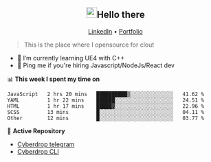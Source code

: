 <h2 align="center"><img src="https://camo.githubusercontent.com/2019d90b5d6b109833b6e130852e36fce013bb14/68747470733a2f2f63756c746f667468657061727479706172726f742e636f6d2f706172726f74732f68642f6c6170746f705f706172726f742e676966" width="25px">Hello there</h2>
<p align="center">
  <a href="https://www.linkedin.com/in/izqalan/">LinkedIn</a>
  • <a href="https://izqalan.github.io/">Portfolio</a>
</p>

> This is the place where I opensource for clout

- 🌱 I’m currently learning UE4 with C++
- 💬 Ping me if you're hiring Javascript/NodeJs/React dev

📊 **This week I spent my time on**
<!--START_SECTION:waka-->
```text
JavaScript   2 hrs 20 mins   ██████████▒░░░░░░░░░░░░░░   41.62 % 
YAML         1 hr 22 mins    ██████░░░░░░░░░░░░░░░░░░░   24.51 % 
HTML         1 hr 17 mins    █████▓░░░░░░░░░░░░░░░░░░░   22.96 % 
SCSS         13 mins         █░░░░░░░░░░░░░░░░░░░░░░░░   04.11 % 
Other        12 mins         █░░░░░░░░░░░░░░░░░░░░░░░░   03.77 % 
```
<!--END_SECTION:waka-->

📕 **Active Repository**
- [Cyberdrop telegram](https://github.com/izqalan/Cyberdrop-Telegram)
- [Cyberdrop CLI](https://github.com/izqalan/Cyberdrop-cli)
